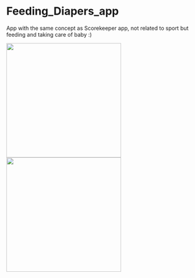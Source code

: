 # Feeding_Diapers_app
App with the same concept as Scorekeeper app, not related to sport but feeding and taking care of baby :)

<img src="https://user-images.githubusercontent.com/26171783/30825561-b379e2b8-a233-11e7-8176-e00161f5f198.png" width="300" />
<img src="https://user-images.githubusercontent.com/26171783/30825565-b6c9ab42-a233-11e7-9b84-b59f354bc7dd.png" width="300" />




